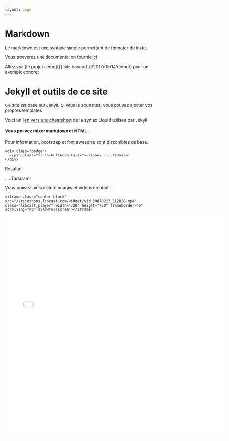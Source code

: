 ```yaml
---
layout: page
---
```


# Markdown

Le markdown est une syntaxe simple permettant de formater du texte.

Vous trouverez une documentation fournie [ici](https://guides.github.com/features/mastering-markdown/)

Allez voir [le projet demo]({{ site.baseurl }}/2017/05/14/demo/) pour un exemple concret 

# Jekyll et outils de ce site

Ce site est base sur Jekyll. Si vous le souhaitez, vous pouvez ajouter vos propres templates

Voici un [lien vers une cheatsheet](https://github.com/Shopify/liquid/wiki/Liquid-for-Designers) de la syntax Liquid utilisee par Jekyll

#### Vous pouvez mixer markdown et HTML

Pour information, bootstrap et font awesome sont disponibles de base.
```
<div class="badge">
  <span class="fa fa-bullhorn fa-2x"></span>.....Tadaaam!
</div>
```
Resultat :

<div class="badge">
  <span class="fa fa-bullhorn fa-2x"></span>.....Tadaaam!
</div>

Vous pouvez ainsi inclure images et videos en html :
```
<iframe class="center-block" src="//rejethons.libcast.com/widget/vid_30870213_112828-mp4" class="libcast_player" width="720" height="720" frameborder="0" scrolling="no" allowfullscreen></iframe>
```
<iframe class="center-block" src="//rejethons.libcast.com/widget/vid_30870213_112828-mp4" class="libcast_player" width="720" height="720" frameborder="0" scrolling="no" allowfullscreen></iframe>
